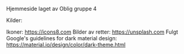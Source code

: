 Hjemmeside laget av Oblig gruppe 4

Kilder:

Ikoner: https://icons8.com
Bilder av retter: https://unsplash.com
Fulgt Google's guidelines for dark material design: https://material.io/design/color/dark-theme.html
